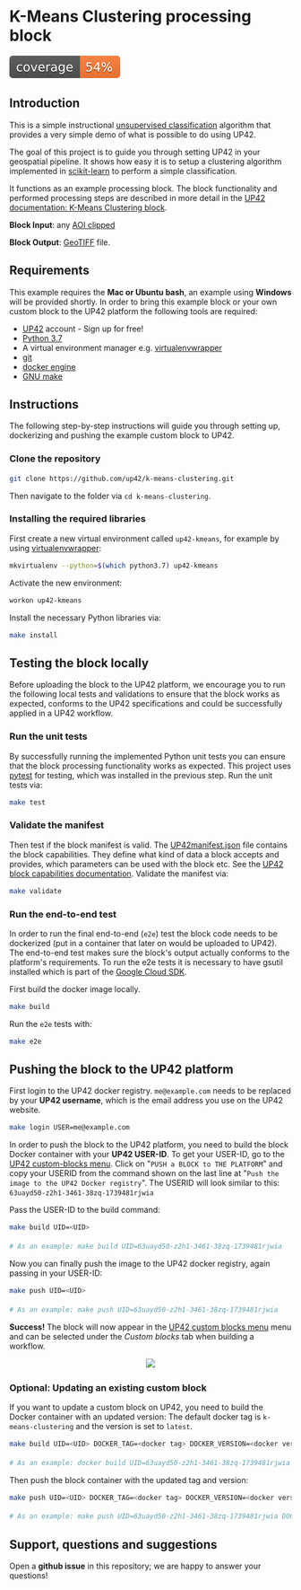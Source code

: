 # K-Means Clustering processing block
![coverage](coverage.svg)
## Introduction

This is a simple instructional [unsupervised classification](https://en.wikipedia.org/wiki/Cluster_analysis)
algorithm that provides a very simple demo of what is possible to do using UP42.

The goal of this project is to guide you through setting UP42 in your
geospatial pipeline. It shows how easy it is to setup a clustering
algorithm implemented in [scikit-learn](https://scikit-learn.org/stable/index.html) to
perform a simple classification.

It functions as an example processing block. The block functionality and performed
processing steps are described in more detail in
the [UP42 documentation: K-Means Clustering block](https://docs.up42.com/up42-blocks/processing/kmeans-clustering.html).

**Block Input**: any [AOI clipped](https://docs.up42.com/specifications/capabilities.html?highlight=aoi%20clipped#builtin-capabilities)

**Block Output**: [GeoTIFF](https://en.wikipedia.org/wiki/GeoTIFF) file.

## Requirements

This example requires the **Mac or Ubuntu bash**, an example using **Windows** will be provided shortly.
In order to bring this example block or your own custom block to the UP42 platform the following tools are required:


 - [UP42](https://up42.com) account -  Sign up for free!
 - [Python 3.7](https://python.org/downloads)
 - A virtual environment manager e.g. [virtualenvwrapper](https://virtualenvwrapper.readthedocs.io/en/latest/)
 - [git](https://git-scm.com/)
 - [docker engine](https://docs.docker.com/engine/)
 - [GNU make](https://www.gnu.org/software/make/)


## Instructions

The following step-by-step instructions will guide you through setting up, dockerizing and pushing the example custom
block to UP42.

### Clone the repository

```bash
git clone https://github.com/up42/k-means-clustering.git
```

Then navigate to the folder via `cd k-means-clustering`.

### Installing the required libraries

First create a new virtual environment called `up42-kmeans`, for example by using
[virtualenvwrapper](https://virtualenvwrapper.readthedocs.io/en/latest/):

```bash
mkvirtualenv --python=$(which python3.7) up42-kmeans
```

Activate the new environment:

```bash
workon up42-kmeans
```

Install the necessary Python libraries via:

```bash
make install
```

## Testing the block locally

Before uploading the block to the UP42 platform, we encourage you to run the following local tests and validations to
ensure that the block works as expected, conforms to the UP42 specifications and could be successfully applied in a
UP42 workflow.

### Run the unit tests

By successfully running the implemented Python unit tests you can ensure that the block processing functionality works
as expected. This project uses [pytest](https://docs.pytest.org/en/latest/) for testing, which was installed in
the previous step. Run the unit tests via:

```bash
make test
```

### Validate the manifest

Then test if the block manifest is valid. The
[UP42manifest.json](https://github.com/up42/k-means-clustering/blob/master/blocks/k-means-clustering/UP42Manifest.json)
file contains the block capabilities. They define what kind of data a block accepts and provides, which parameters
can be used with the block etc. See the
[UP42 block capabilities documentation](https://docs.up42.com/reference/capabilities.html?highlight=capabilities).
Validate the manifest via:

```bash
make validate
```

### Run the end-to-end test

In order to run the final end-to-end (`e2e`) test the block code needs to be dockerized (put in a container that later on
would be uploaded to UP42). The end-to-end test makes sure the block's output actually conforms to the platform's requirements.
To run the e2e tests it is necessary to have gsutil installed which is part of the
[Google Cloud SDK](https://cloud.google.com/sdk/docs).

First build the docker image locally.

```bash
make build
```

Run the `e2e` tests with:

```bash
make e2e
```


## Pushing the block to the UP42 platform

First login to the UP42 docker registry. `me@example.com` needs to be replaced by your **UP42 username**,
which is the email address you use on the UP42 website.

```bash
make login USER=me@example.com
```

In order to push the block to the UP42 platform, you need to build the block Docker container with your
**UP42 USER-ID**. To get your USER-ID, go to the [UP42 custom-blocks menu](https://console.up42.com/custom-blocks).
Click on "`PUSH a BLOCK to THE PLATFORM`" and copy your USERID from the command shown on the last line at
"`Push the image to the UP42 Docker registry`". The USERID will look similar to this:
`63uayd50-z2h1-3461-38zq-1739481rjwia`

Pass the USER-ID to the build command:
```bash
make build UID=<UID>

# As an example: make build UID=63uayd50-z2h1-3461-38zq-1739481rjwia
```

Now you can finally push the image to the UP42 docker registry, again passing in your USER-ID:

```bash
make push UID=<UID>

# As an example: make push UID=63uayd50-z2h1-3461-38zq-1739481rjwia
```

**Success!** The block will now appear in the [UP42 custom blocks menu](https://console.up42.com/custom-blocks/) menu
and can be selected under the *Custom blocks* tab when building a workflow.

<p align="center">
  <img width="500" src="https://i.ibb.co/YpmwxY2/custom-block-successfully-uploaded.png">
</p>

### Optional: Updating an existing custom block

If you want to update a custom block on UP42, you need to build the Docker container with an updated version:
The default docker tag is `k-means-clustering` and the version is set to `latest`.

```bash
make build UID=<UID> DOCKER_TAG=<docker tag> DOCKER_VERSION=<docker version>

# As an example: docker build UID=63uayd50-z2h1-3461-38zq-1739481rjwia DOCKER_TAG=k-means-clustering DOCKER_VERSION=1.0
```

Then push the block container with the updated tag and version:

```bash
make push UID=<UID> DOCKER_TAG=<docker tag> DOCKER_VERSION=<docker version>

# As an example: make push UID=63uayd50-z2h1-3461-38zq-1739481rjwia DOCKER_TAG=k-means-clustering DOCKER_VERSION=1.0
```

## Support, questions and suggestions

Open a **github issue** in this repository; we are happy to answer your questions!
